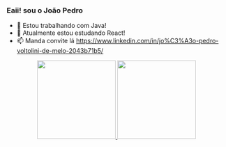### Eaii! sou o João Pedro

- 🔭 Estou trabalhando com Java!
- 🌱 Atualmente estou estudando React!
- 📫 Manda convite lá https://www.linkedin.com/in/jo%C3%A3o-pedro-voltolini-de-melo-2043b71b5/

<div align="center">
  <a href="https://github.com/joaopedro-melo">
  <img height="180em" src="https://github-readme-stats.vercel.app/api?username=joaopedro-melo&show_icons=true&theme=dark&include_all_commits=true&count_private=true"/>
  <img height="180em" src="https://github-readme-stats.vercel.app/api/top-langs/?username=joaopedro-melo&layout=compact&langs_count=7&theme=dark"/>
</div>
<div style="display: inline_block"><br>
</div>
